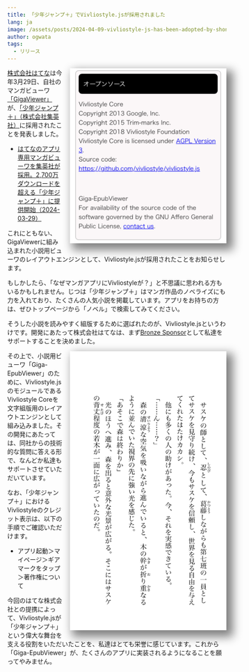 ```yaml
---
title: 「少年ジャンプ＋」でVivliostyle.jsが採用されました
lang: ja
image: /assets/posts/2024-04-09-vivliostyle-js-has-been-adopted-by-shonen-jump/fig-1.png
author: ogwata
tags:
  - リリース
---
```

<div style="float: right; margin: 0 0 1em 1em;"><img src="/assets/posts/2024-04-09-vivliostyle-js-has-been-adopted-by-shonen-jump/fig-1.png" alt="少年ジャンプ＋でVivliostyle.jsが採用されました" style="width: 360px; box-shadow: 10px 10px 20px 5px grey;" /></div>


[株式会社はてな](https://hatena.co.jp/)は今年3月29日、自社のマンガビューワ[「GigaViewer」](https://hatena.co.jp/solutions/gigaviewer)が、[「少年ジャンプ＋」（株式会社集英社）](https://shonenjumpplus.com/)に採用されたことを発表しました。

- [はてなのアプリ専用マンガビューワを集英社が採用。2,700万ダウンロードを超える「少年ジャンプ＋」に提供開始（2024-03-29）](https://hatena.co.jp/press/release/entry/2024/03/29/120000)

これにともない、GigaViewerに組み込まれた小説用ビューワのレイアウトエンジンとして、Vivliostyle.jsが採用されたことをお知らせします。

もしかしたら、「なぜマンガアプリにVivliostyleが？」と不思議に思われる方もいるかもしれません。じつは「少年ジャンプ＋」はマンガ作品のノベライズにも力を入れており、たくさんの人気小説を掲載しています。アプリをお持ちの方は、ぜひトップページから「ノベル」で検索してみてください。

そうした小説を読みやすく組版するために選ばれたのが、Vivliostyle.jsというわけです。開発にあたって株式会社はてなは、まず[Bronze Sponsor](http://127.0.0.1:4000/ja/sponsors/#%E3%82%B9%E3%83%9D%E3%83%B3%E3%82%B5%E3%83%BC%E4%B8%80%E8%A6%A7)として私達をサポートすることを決めました。

<div style="float: right; margin: 0 0 1em 1em;"><img src="/assets/posts/2024-04-09-vivliostyle-js-has-been-adopted-by-shonen-jump/fig-2.jpeg" alt="「NARUTO—ナルト—暁秘伝 咲き乱れる悪の華」" style="width: 360px; box-shadow: 10px 10px 20px 5px grey;" /></div>

その上で、小説用ビューワ「Giga-EpubViewer」のために、Vivliostyle.jsのモジュールであるVivliostyle Coreを文字組版用のレイアウトエンジンとして組み込みました。その開発にあたっては、同社からの技術的な質問に答える形で、なんどか私達もサポートさせていただいています。

なお、「少年ジャンプ＋」におけるVivliostyleのクレジット表示は、以下の手順でご確認いただけます。

- アプリ起動＞マイページ＞ギアマークをタップ＞著作権について

今回のはてな株式会社との提携によって、Vivliostyle.jsが「少年ジャンプ＋」という偉大な舞台を支える役割をいただいたことを、私達はとても栄誉に感じています。これから「Giga-EpubViewer」が、たくさんのアプリに実装されるようになることを願ってやみません。